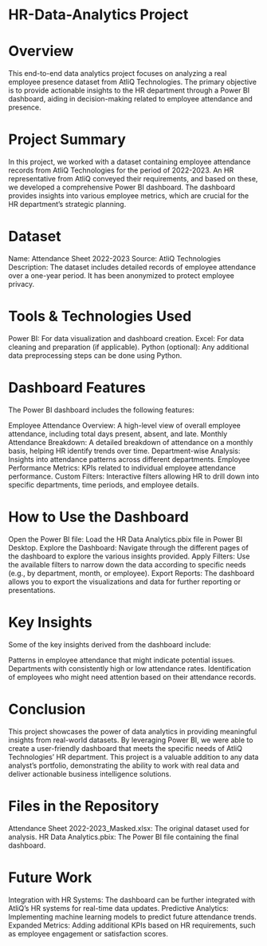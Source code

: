 # HR-Data-Analytics Project

# Overview
This end-to-end data analytics project focuses on analyzing a real 
employee presence dataset from AtliQ Technologies. The primary objective 
is to provide actionable insights to the HR department through a Power BI 
dashboard, aiding in decision-making related to employee attendance and 
presence.

# Project Summary

In this project, we worked with a dataset containing employee attendance records from AtliQ Technologies for the period of 2022-2023. An HR representative from AtliQ conveyed their requirements, and based on these, we developed a comprehensive Power BI dashboard. The dashboard provides insights into various employee metrics, which are crucial for the HR department’s strategic planning.

# Dataset

Name: Attendance Sheet 2022-2023
Source: AtliQ Technologies
Description: The dataset includes detailed records of employee attendance over a one-year period. It has been anonymized to protect employee privacy.

# Tools & Technologies Used

Power BI: For data visualization and dashboard creation.
Excel: For data cleaning and preparation (if applicable).
Python (optional): Any additional data preprocessing steps can be done using Python.

# Dashboard Features

The Power BI dashboard includes the following features:

Employee Attendance Overview: A high-level view of overall employee attendance, including total days present, absent, and late.
Monthly Attendance Breakdown: A detailed breakdown of attendance on a monthly basis, helping HR identify trends over time.
Department-wise Analysis: Insights into attendance patterns across different departments.
Employee Performance Metrics: KPIs related to individual employee attendance performance.
Custom Filters: Interactive filters allowing HR to drill down into specific departments, time periods, and employee details.

# How to Use the Dashboard

Open the Power BI file: Load the HR Data Analytics.pbix file in Power BI Desktop.
Explore the Dashboard: Navigate through the different pages of the dashboard to explore the various insights provided.
Apply Filters: Use the available filters to narrow down the data according to specific needs (e.g., by department, month, or employee).
Export Reports: The dashboard allows you to export the visualizations and data for further reporting or presentations.

# Key Insights

Some of the key insights derived from the dashboard include:

Patterns in employee attendance that might indicate potential issues.
Departments with consistently high or low attendance rates.
Identification of employees who might need attention based on their attendance records.

# Conclusion

This project showcases the power of data analytics in providing meaningful insights from real-world datasets. By leveraging Power BI, we were able to create a user-friendly dashboard that meets the specific needs of AtliQ Technologies’ HR department. This project is a valuable addition to any data analyst’s portfolio, demonstrating the ability to work with real data and deliver actionable business intelligence solutions.

# Files in the Repository

Attendance Sheet 2022-2023_Masked.xlsx: The original dataset used for analysis.
HR Data Analytics.pbix: The Power BI file containing the final dashboard.

# Future Work
Integration with HR Systems: The dashboard can be further integrated with AtliQ’s HR systems for real-time data updates.
Predictive Analytics: Implementing machine learning models to predict future attendance trends.
Expanded Metrics: Adding additional KPIs based on HR requirements, such as employee engagement or satisfaction scores.
